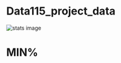 # Data115_project_data
![stats image](https://user-images.githubusercontent.com/72179528/98887316-9b807900-244a-11eb-952d-0c9522258f77.png)
#                                         MIN%
